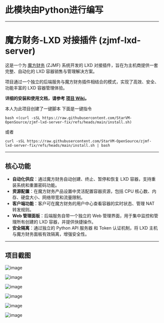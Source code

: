 



# 此模块由Python进行编写



-----



# 魔方财务-LXD 对接插件 (zjmf-lxd-server)

这是一个为 [魔方财务](https://www.google.com/search?q=https://www.zjmf.com/) (ZJMF) 系统开发的 LXD 对接插件，旨在为主机商提供一套完整、自动化的 LXD 容器销售与管理解决方案。

项目通过一个独立的后端服务与魔方财务插件相结合的模式，实现了高效、安全、功能丰富的 LXD 容器管理体验。

**详细的安装和使用文档，请参考 [项目 Wiki](https://github.com/xkatld/zjmf-lxd-server/wiki)。**

本人为此项目创建了一键脚本 下面是一键指令
```
bash <(curl -sSL https://raw.githubusercontent.com/StarVM-OpenSource/zjmf-lxd-server-fix/refs/heads/main/install.sh)
```
或者
```
curl -sSL https://raw.githubusercontent.com/StarVM-OpenSource/zjmf-lxd-server-fix/refs/heads/main/install.sh | bash
```

-----

## 核心功能

  * **自动化供应**：通过魔方财务自动创建、终止、暂停和恢复 LXD 容器，支持重装系统和重置密码功能。
  * **资源配置**：在魔方财务产品设置中灵活配置容器资源，包括 CPU 核心数、内存、硬盘大小、网络带宽和流量限制。
  * **客户端功能**：客户可在魔方财务的用户中心查看容器的实时状态、管理 NAT 转发规则。
  * **Web 管理面板**：后端服务自带一个独立的 Web 管理界面，用于集中监控和管理所有创建的 LXD 容器，并提供快捷操作。
  * **安全隔离**：通过独立的 Python API 服务器 和 Token 认证机制，将 LXD 主机与魔方财务面板有效隔离，增强安全性。

-----

## 项目截图

![image](https://github.com/user-attachments/assets/39fe815e-b1e2-449b-a6a6-1a9206aa7497)

![image](https://github.com/user-attachments/assets/659ccc24-d213-47bc-8b7d-89c18a93165e)

![image](https://github.com/user-attachments/assets/10db6034-7d85-44a1-b021-e3e87ea9a2e8)

![image](https://github.com/user-attachments/assets/f8311d1d-bcdc-4eed-bfd9-90bb69afa2d3)

![image](https://github.com/user-attachments/assets/951ea9a4-ffe3-46dd-8231-589dd725bf2a)

![image](https://github.com/user-attachments/assets/01e53d28-54fe-40be-9bb7-833cc361eb58)
